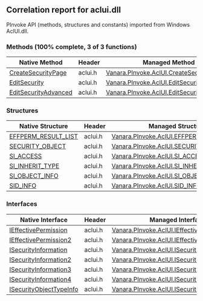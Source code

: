 ## Correlation report for aclui.dll  
PInvoke API (methods, structures and constants) imported from Windows AclUI.dll.

### Methods (100% complete, 3 of 3 functions)  
Native Method | Header | Managed Method  
--- | --- | ---  
[CreateSecurityPage](https://www.google.com/search?num=5&q=CreateSecurityPage+site%3Adocs.microsoft.com) | aclui.h | [Vanara.PInvoke.AclUI.CreateSecurityPage](https://github.com/dahall/Vanara/search?l=C%23&q=CreateSecurityPage)  
[EditSecurity](https://www.google.com/search?num=5&q=EditSecurity+site%3Adocs.microsoft.com) | aclui.h | [Vanara.PInvoke.AclUI.EditSecurity](https://github.com/dahall/Vanara/search?l=C%23&q=EditSecurity)  
[EditSecurityAdvanced](https://www.google.com/search?num=5&q=EditSecurityAdvanced+site%3Adocs.microsoft.com) | aclui.h | [Vanara.PInvoke.AclUI.EditSecurityAdvanced](https://github.com/dahall/Vanara/search?l=C%23&q=EditSecurityAdvanced)  
### Structures  
Native Structure | Header | Managed Structure  
--- | --- | ---  
[EFFPERM_RESULT_LIST](https://www.google.com/search?num=5&q=EFFPERM_RESULT_LIST+site%3Adocs.microsoft.com) | aclui.h | [Vanara.PInvoke.AclUI.EFFPERM_RESULT_LIST](https://github.com/dahall/Vanara/search?l=C%23&q=EFFPERM_RESULT_LIST)  
[SECURITY_OBJECT](https://www.google.com/search?num=5&q=SECURITY_OBJECT+site%3Adocs.microsoft.com) | aclui.h | [Vanara.PInvoke.AclUI.SECURITY_OBJECT](https://github.com/dahall/Vanara/search?l=C%23&q=SECURITY_OBJECT)  
[SI_ACCESS](https://www.google.com/search?num=5&q=SI_ACCESS+site%3Adocs.microsoft.com) | aclui.h | [Vanara.PInvoke.AclUI.SI_ACCESS](https://github.com/dahall/Vanara/search?l=C%23&q=SI_ACCESS)  
[SI_INHERIT_TYPE](https://www.google.com/search?num=5&q=SI_INHERIT_TYPE+site%3Adocs.microsoft.com) | aclui.h | [Vanara.PInvoke.AclUI.SI_INHERIT_TYPE](https://github.com/dahall/Vanara/search?l=C%23&q=SI_INHERIT_TYPE)  
[SI_OBJECT_INFO](https://www.google.com/search?num=5&q=SI_OBJECT_INFO+site%3Adocs.microsoft.com) | aclui.h | [Vanara.PInvoke.AclUI.SI_OBJECT_INFO](https://github.com/dahall/Vanara/search?l=C%23&q=SI_OBJECT_INFO)  
[SID_INFO](https://www.google.com/search?num=5&q=SID_INFO+site%3Adocs.microsoft.com) | aclui.h | [Vanara.PInvoke.AclUI.SID_INFO](https://github.com/dahall/Vanara/search?l=C%23&q=SID_INFO)  
### Interfaces  
Native Interface | Header | Managed Interface  
--- | --- | ---  
[IEffectivePermission](https://www.google.com/search?num=5&q=IEffectivePermission+site%3Adocs.microsoft.com) | aclui.h | [Vanara.PInvoke.AclUI.IEffectivePermission](https://github.com/dahall/Vanara/search?l=C%23&q=IEffectivePermission)  
[IEffectivePermission2](https://www.google.com/search?num=5&q=IEffectivePermission2+site%3Adocs.microsoft.com) | aclui.h | [Vanara.PInvoke.AclUI.IEffectivePermission2](https://github.com/dahall/Vanara/search?l=C%23&q=IEffectivePermission2)  
[ISecurityInformation](https://www.google.com/search?num=5&q=ISecurityInformation+site%3Adocs.microsoft.com) | aclui.h | [Vanara.PInvoke.AclUI.ISecurityInformation](https://github.com/dahall/Vanara/search?l=C%23&q=ISecurityInformation)  
[ISecurityInformation2](https://www.google.com/search?num=5&q=ISecurityInformation2+site%3Adocs.microsoft.com) | aclui.h | [Vanara.PInvoke.AclUI.ISecurityInformation2](https://github.com/dahall/Vanara/search?l=C%23&q=ISecurityInformation2)  
[ISecurityInformation3](https://www.google.com/search?num=5&q=ISecurityInformation3+site%3Adocs.microsoft.com) | aclui.h | [Vanara.PInvoke.AclUI.ISecurityInformation3](https://github.com/dahall/Vanara/search?l=C%23&q=ISecurityInformation3)  
[ISecurityInformation4](https://www.google.com/search?num=5&q=ISecurityInformation4+site%3Adocs.microsoft.com) | aclui.h | [Vanara.PInvoke.AclUI.ISecurityInformation4](https://github.com/dahall/Vanara/search?l=C%23&q=ISecurityInformation4)  
[ISecurityObjectTypeInfo](https://www.google.com/search?num=5&q=ISecurityObjectTypeInfo+site%3Adocs.microsoft.com) | aclui.h | [Vanara.PInvoke.AclUI.ISecurityObjectTypeInfo](https://github.com/dahall/Vanara/search?l=C%23&q=ISecurityObjectTypeInfo)  
